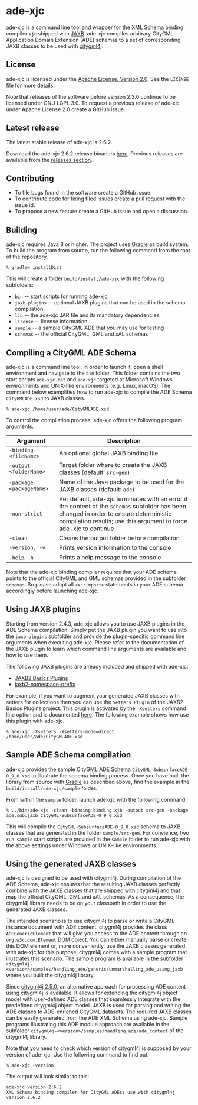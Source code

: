 ade-xjc
=======

ade-xjc is a command line tool and wrapper for the XML Schema binding compiler `xjc` shipped with [JAXB](https://jaxb.java.net/). ade-xjc compiles arbitrary CityGML Application Domain Extension (ADE) schemas to a set of corresponding JAXB classes to be used with [citygml4j](https://github.com/citygml4j/citygml4j). 

License
-------
ade-xjc is licensed under the [Apache License, Version 2.0](http://www.apache.org/licenses/LICENSE-2.0). See the `LICENSE` file for more details.

Note that releases of the software before version 2.3.0 continue to be licensed under GNU LGPL 3.0. To request a previous release of ade-xjc under Apache License 2.0 create a GitHub issue.

Latest release
--------------
The latest stable release of ade-xjc is 2.6.2.

Download the ade-xjc 2.6.2 release binariers [here](https://github.com/citygml4j/ade-xjc/releases/download/v2.6.2/ade-xjc-2.6.2.zip). Previous releases are available from the [releases section](https://github.com/citygml4j/ade-xjc/releases).

Contributing
------------
* To file bugs found in the software create a GitHub issue.
* To contribute code for fixing filed issues create a pull request with the issue id.
* To propose a new feature create a GitHub issue and open a discussion.

Building
--------
ade-xjc requires Java 8 or higher. The project uses [Gradle](https://gradle.org/) as build system. To build the program from source, run the following command from the root of the repository. 

    % gradlew installDist

This will create a folder `build/install/ade-xjc` with the following subfolders:
* `bin` -- start scripts for running ade-xjc
* `jaxb-plugins` -- optional JAXB plugins that can be used in the schema compilation
* `lib` -- the ade-xjc JAR file and its mandatory dependencies
* `license` -- license information
* `sample` -- a sample CityGML ADE that you may use for testing
* `schemas` -- the official CityGML, GML and xAL schemas

Compiling a CityGML ADE Schema
------------------------------
ade-xjc is a command line tool. In order to launch it, open a shell environment and navigate to the `bin` folder. This folder contains the two start scripts `ade-xjc.bat` and `ade-xjc` targeted at Microsoft Windows environments and UNIX-like environments (e.g. Linux, macOS). The command below exemplifies how to run ade-xjc to compile the ADE Schema `CityGMLADE.xsd` to JAXB classes.

    % ade-xjc /home/user/ade/CityGMLADE.xsd

To control the compilation process, ade-xjc offers the following program arguments.

|Argument | Description
|------|----------
|`-binding <fileName>` | An optional global JAXB binding file
|`-output <folderName>` | Target folder where to create the JAXB classes (default: `src-gen`)
|`-package <packageName>` | Name of the Java package to be used for the JAXB classes (default: `ade`)
|`-non-strict` | Per default, ade-xjc terminates with an error if the content of the `schemas` subfolder has been changed in order to ensure deterministic compilation results; use this argument to force ade-xjc to continue
|`-clean` | Cleans the output folder before compilation
|`-version, -v` | Prints version information to the console
|`-help`, `-h` | Prints a help message to the console

Note that the ade-xjc binding compiler requires that your ADE schema points to the official CityGML and GML schemas provided in the subfolder `schemas`. So please adapt all `<xs:import>` statements in your ADE schema accordingly before launching ade-xjc.

Using JAXB plugins
------------------
Starting from version 2.4.3, ade-xjc allows you to use JAXB plugins in the ADE Schema compilation. Simply put the JAXB plugin you want to use into the `jaxb-plugins` subfolder and provide the plugin-specific command line arguments when executing ade-xjc. Please refer to the documentation of the JAXB plugin to learn which command line arguments are available and how to use them.

The following JAXB plugins are already included and shipped with ade-xjc:
- [JAXB2 Basics Plugins](https://github.com/highsource/jaxb2-basics)
- [jaxb2-namespace-prefix](https://github.com/Siggen/jaxb2-namespace-prefix)

For example, if you want to augment your generated JAXB classes with setters for collections then you can use the `Setters Plugin` of the JAXB2 Basics Plugins project. This plugin is activated by the `-Xsetters` command line option and is documented [here](https://github.com/highsource/jaxb2-basics/wiki/JAXB2-Setters-Plugin). The following example shows how use this plugin with ade-xjc.

    % ade-xjc -Xsetters -Xsetters-mode=direct /home/user/ade/CityGMLADE.xsd


Sample ADE Schema compilation
-----------------------------
ade-xjc provides the sample CityGML ADE Schema `CityGML-SubsurfaceADE-0_9_0.xsd` to illustrate the schema binding process. Once you have built the library from source with [Gradle](https://gradle.org/) as described above, find the example in the `build/install/ade-xjc/sample` folder.

From within the `sample` folder, launch ade-xjc with the following command.

    % ../bin/ade-xjc -clean -binding binding.xjb -output src-gen -package ade.sub.jaxb CityGML-SubsurfaceADE-0_9_0.xsd

This will compile the `CityGML-SubsurfaceADE-0_9_0.xsd` schema to JAXB classes that are generated in the folder `sample/src-gen`. For convience, two `run-sample` start scripts are provided in the `sample` folder to run ade-xjc with the above settings under Windows or UNIX-like environments. 

Using the generated JAXB classes
--------------------------------
ade-xjc is designed to be used with citygml4j. During compilation of the ADE Schema, ade-xjc ensures that the resulting JAXB classes perfectly combine with the JAXB classes that are shipped with citygml4j and that map the official CityGML, GML and xAL schemas. As a consequence, the citygml4j library needs to be on your classpath in order to use the generated JAXB classes.

The intended scenario is to use citygml4j to parse or write a CityGML instance document with ADE content. citygml4j provides the class `ADEGenericElement` that will give you access to the ADE content through an `org.w3c.dom.Element` DOM object. You can either manually parse or create this DOM element or, more conveniently, use the JAXB classes generated with ade-xjc for this purpose. citygml4j comes with a sample program that illustrates this scenario. The sample program is available in the subfolder `citygml4j-<version>/samples/handling_ade/generic/unmarshalling_ade_using_jaxb` where you built the citygml4j library.

Since [citygml4j 2.5.0](https://github.com/citygml4j/citygml4j/releases/tag/v2.5.0), an alternative approach for processing ADE content using citygml4j is available. It allows for extending the citygml4j object model with user-defined ADE classes that seamlessly integrate with the predefined citygml4j object model. JAXB is used for parsing and writing the ADE classes to ADE-enriched CityGML datasets. The required JAXB classes can be easily generated from the ADE XML Schema using ade-xjc. Sample programs illustrating this ADE module approach are available in the subfolder `citygml4j-<version>/samples/handling_ade/ade_context` of the citygml4j library.

Note that you need to check which version of citygml4j is supposed by your version of ade-xjc. Use the following command to find out.

    % ade-xjc -version

The output will look similar to this:

    ade-xjc version 2.6.2
    XML Schema binding compiler for CityGML ADEs; use with citygml4j version 2.6.2
